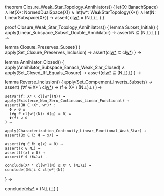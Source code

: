 theorem Closure_Weak_Star_Topology_Annihilators() {
  let(X: BanachSpace) ∧
  let(X*: NormedDualSpace(X)) ∧
  let(w*: WeakStarTopology(X*)) ∧
  let(N: LinearSubspace(X*)) →
  assert(
    cl[w*](N) = (N⊥)⊥
  )
}

proof Closure_Weak_Star_Topology_Annihilators() {
  lemma Subset_Initial() {
    apply(Linear_Subspace_Subset_Double_Annihilator) →
    assert(N ⊆ (N⊥)⊥)
  } →
  
  lemma Closure_Preserves_Subset() {
    apply(Set_Closure_Preserves_Inclusion) →
    assert(cl[w*](N) ⊆ cl[w*]((N⊥)⊥))
  } →
  
  lemma Annihilator_Closed() {
    apply(Annihilator_Subspace_Banach_Weak_Star_Closed) ∧
    apply(Set_Closed_Iff_Equals_Closure) →
    assert(cl[w*](N) ⊆ (N⊥)⊥)
  } →
  
  lemma Reverse_Inclusion() {
    apply(Set_Complement_Inverts_Subsets) →
    assert(
      (∀f ∈ X* \ cl[w*](N)) → (f ∈ X* \ (N⊥)⊥)
    ) →
    
    setVar(f: X* \ cl[w*](N)) →
    apply(Existence_Non_Zero_Continuous_Linear_Functional) →
    assert(∃Φ ∈ (X*, w*)* : 
      Φ ≠ 0 ∧
      (∀g ∈ cl[w*](N): Φ(g) = 0) ∧
      Φ(f) ≠ 0
    ) →
    
    apply(Characterization_Continuity_Linear_Functional_Weak_Star) →
    assert(∃x ∈ X: Φ = x∧) →
    
    assert(∀g ∈ N: g(x) = 0) →
    assert(x ∈ N⊥) →
    assert(f(x) ≠ 0) →
    assert(f ∉ (N⊥)⊥) →
    
    conclude(X* \ cl[w*](N) ⊆ X* \ (N⊥)⊥) →
    conclude((N⊥)⊥ ⊆ cl[w*](N))
  } →
  
  conclude(cl[w*](N) = (N⊥)⊥)
}